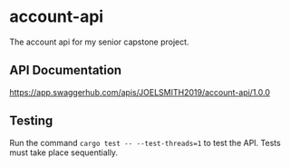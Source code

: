 # account-api
The account api for my senior capstone project.

## API Documentation
https://app.swaggerhub.com/apis/JOELSMITH2019/account-api/1.0.0

## Testing
Run the command `cargo test -- --test-threads=1` to test the API. Tests must take place sequentially.
